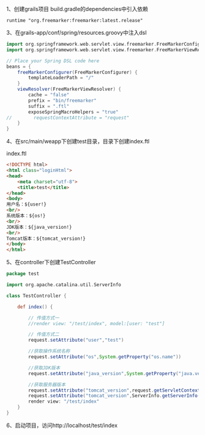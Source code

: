 1、创建grails项目
build.gradle的dependencies中引入依赖
```
runtime "org.freemarker:freemarker:latest.release"
```
3、在grails-app/conf/spring/resources.groovy中注入dsl
```groovy
import org.springframework.web.servlet.view.freemarker.FreeMarkerConfigurer
import org.springframework.web.servlet.view.freemarker.FreeMarkerViewResolver

// Place your Spring DSL code here
beans = {
    freeMarkerConfigurer(FreeMarkerConfigurer) {
        templateLoaderPath = "/"
    }
    viewResolver(FreeMarkerViewResolver) {
        cache = "false"
        prefix = "bin/freemarker"
        suffix = ".ftl"
        exposeSpringMacroHelpers = "true"
//        requestContextAttribute = "request"
    }
}
```
4、在src/main/weapp下创建test目录，目录下创建index.ftl

index.ftl
```html
<!DOCTYPE html>
<html class="loginHtml">
<head>
    <meta charset="utf-8">
    <title>test</title>
</head>
<body>
用户名：${user!}
<br/>
系统版本：${os!}
<br/>
JDK版本：${java_version!}
<br/>
Tomcat版本：${tomcat_version!}
</body>
</html>
```
5、在controller下创建TestController
```groovy
package test

import org.apache.catalina.util.ServerInfo

class TestController {

    def index() {

        // 传值方式一
        //render view: "/test/index", model:[user: "test"]

        // 传值方式二
        request.setAttribute("user","test")

        //获取操作系统名称
        request.setAttribute("os",System.getProperty("os.name"))

        //获取JDK版本
        request.setAttribute("java_version",System.getProperty("java.version"))

        //获取服务器版本
        request.setAttribute("tomcat_version",request.getServletContext().getServerInfo())
        request.setAttribute("tomcat_version",ServerInfo.getServerInfo())
        render view: "/test/index"
    }
}
```
6、启动项目，访问http://localhost/test/index
